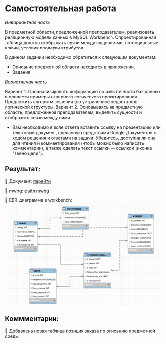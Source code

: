 # Самостоятельная работа

_Инвариантная часть_

В предметной области, предложенной преподавателем, реализовать реляционную  модель данных в MySQL Workbench. Спроектированная таблица должна отображать связи между сущностями, потенциальные ключи, условия проверки атрибутов.

В данном задании необходимо обратиться к следующим документам:

* Описание предметной области находится в приложении.
* Задания

_Вариативная часть_

Вариант 1. Проанализировать информацию по избыточности баз данных и привести примеры неверного логического проектирования. Предложить алгоритм решения (по устранению) недостатков логической структуры. 
Вариант 2. Основываясь на предметную область, предложенной преподавателем, выделить сущности и отобразить связи между ними. 

* Вам необходимо в поле ответа вставить ссылку на презентацию или текстовый документ, сделанную средствами Google Документов с ходом решения и ответами на задачи. Убедитесь, доступна ли она для чтения и комментирования (чтобы можно было написать комментарий), а также сделать текст ссылки — ссылкой (иконка "звено цепи").


## Результат:
:small_orange_diamond: Документ:
[перейти](https://github.com/BlohinaValeria/database/blob/main/third%20topic/independent%20work/ЛР%206.docx)

:small_orange_diamond: mwbg:
[файл mwbg](https://github.com/BlohinaValeria/database/blob/main/third%20topic/independent%20work/LR6.mwb)

:small_orange_diamond: EER-диаграмма в workbench:
![диаграмма ](https://github.com/BlohinaValeria/database/blob/main/third%20topic/independent%20work/LR%206%20.png)

## Коммментарии:
:large_orange_diamond: Добавлена новая таблица позиция заказа по описанию предметной среды



